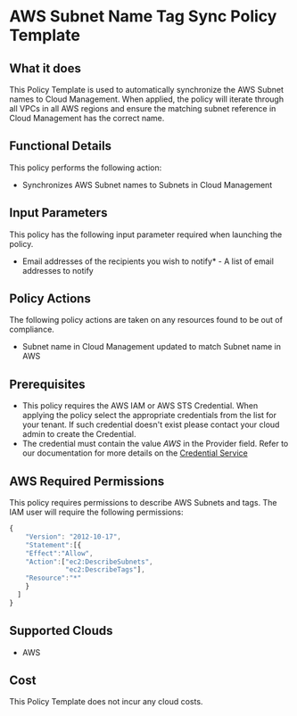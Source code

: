 # AWS Subnet Name Tag Sync Policy Template

## What it does

This Policy Template is used to automatically synchronize the AWS Subnet names to Cloud Management.
When applied, the policy will iterate through all VPCs in all AWS regions and ensure the matching subnet reference in Cloud Management has the correct name.

## Functional Details

This policy performs the following action:
- Synchronizes AWS Subnet names to Subnets in Cloud Management

## Input Parameters

This policy has the following input parameter required when launching the policy.

- Email addresses of the recipients you wish to notify* - A list of email addresses to notify

## Policy Actions

The following policy actions are taken on any resources found to be out of compliance.

- Subnet name in Cloud Management updated to match Subnet name in AWS

## Prerequisites

- This policy requires the AWS IAM or AWS STS Credential. When applying the policy select the appropriate credentials from the list for your tenant. If such credential doesn't exist please contact your  cloud admin to create the Credential.
- The credential must contain the value *AWS* in the Provider field. Refer to our documentation for more details on the [Credential Service](https://docs.rightscale.com/credentials/)

## AWS Required Permissions

This policy requires permissions to describe AWS Subnets and tags.
The IAM user will require the following permissions:

```javascript
{
    "Version": "2012-10-17",
    "Statement":[{
    "Effect":"Allow",
    "Action":["ec2:DescribeSubnets",
              "ec2:DescribeTags"],
    "Resource":"*"
    }
  ]
}
```

## Supported Clouds

- AWS

## Cost

This Policy Template does not incur any cloud costs.
